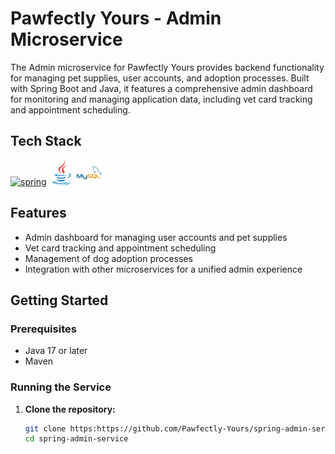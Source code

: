 # Pawfectly Yours - Admin Microservice

The Admin microservice for Pawfectly Yours provides backend functionality for managing pet supplies, user accounts, and adoption processes. Built with Spring Boot and Java, it features a comprehensive admin dashboard for monitoring and managing application data, including vet card tracking and appointment scheduling.

## Tech Stack
<a href="https://spring.io/" target="_blank" rel="noreferrer"><img src="https://www.vectorlogo.zone/logos/springio/springio-icon.svg" alt="spring" width="40" height="40"/></a>
<a href="https://www.java.com" target="_blank" rel="noreferrer"><img src="https://raw.githubusercontent.com/devicons/devicon/master/icons/java/java-original.svg" alt="java" width="40" height="40"/></a>
<a href="https://www.mysql.com/" target="_blank" rel="noreferrer"><img src="https://raw.githubusercontent.com/devicons/devicon/master/icons/mysql/mysql-original-wordmark.svg" alt="mysql" width="40" height="40"/></a>

## Features
- Admin dashboard for managing user accounts and pet supplies
- Vet card tracking and appointment scheduling
- Management of dog adoption processes
- Integration with other microservices for a unified admin experience

## Getting Started

### Prerequisites
- Java 17 or later
- Maven

### Running the Service

1. **Clone the repository:**
   ```bash
   git clone https:https://github.com/Pawfectly-Yours/spring-admin-service.git
   cd spring-admin-service
